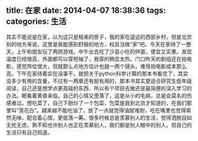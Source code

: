 title: 在家
date: 2014-04-07 18:38:36
tags: 
categories: 生活
---
其实不能说是在家，以为这只是租来的房子，我的家在遥远的西部乡村，但是北京别的地方来说，这里是我能感到舒服的地方，权且当做“家”吧。今天在家待了一整天，上午和朋友玩了两把游戏，中午出去吃了沙县小吃的拌面，便宜又实惠。发现温度已经很高，外面都可以穿短袖了，我穿的稍显太热。门口昨天的剧组还在拍电影，感觉阵仗很大，但就那么点地方估计也就一两个镜头，难怪拍电影成本那么高。下午在家待着实在没事干，就把关于python科学计算的那本书看完了，其实没多少有用的含量，不过有一两章还有挺有用的，那本书其实更适合研究生低年级阅读，自己还是想学点更高级的东西，所以有个项目去做还是最简便的深入学习的办法。眼看着黄昏来临，自己的心情又堕落了，这是从小的毛病，总是会莫名的伤感难过。想吃菜了，自己下厨炒了一个包菜，包菜是我到北京才知道的，在我们那里叫“莲花白”。越来越不能吃油了，放了一点就觉得油腻难耐，吃在嘴里也觉得索然无味，配合着心情，更低落一筹。很多时候总是羡慕别人的生活，觉得洒脱自如无忧无虑，熟不知也许别人也正在羡慕别人，我们都是别人眼中的别人，但自己的生活只有自己知道。
